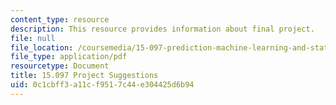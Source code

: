 ```yaml
---
content_type: resource
description: This resource provides information about final project.
file: null
file_location: /coursemedia/15-097-prediction-machine-learning-and-statistics-spring-2012/0c1cbff3a11cf9517c44e304425d6b94_MIT15_097S12_project.pdf
file_type: application/pdf
resourcetype: Document
title: 15.097 Project Suggestions
uid: 0c1cbff3-a11c-f951-7c44-e304425d6b94
---
```

